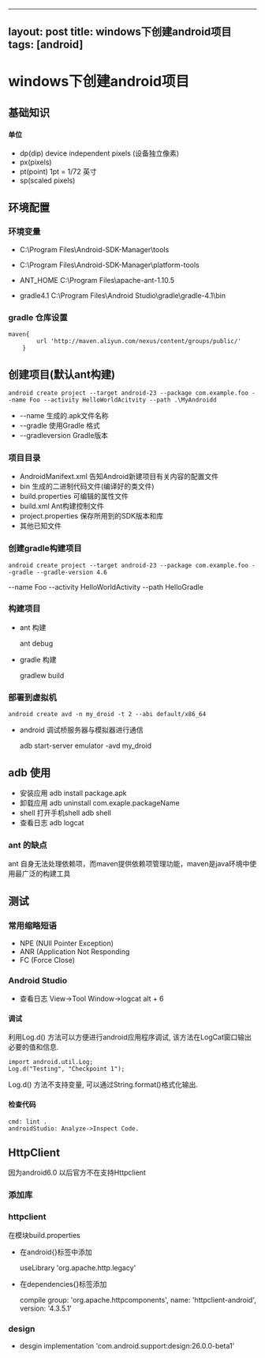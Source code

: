 
---
layout: post
title: windows下创建android项目
tags: [android]
---
# windows下创建android项目

<!-- more -->

## 基础知识

#### 单位

* dp(dip) device independent pixels (设备独立像素)
* px(pixels)
* pt(point) 1pt = 1/72 英寸
* sp(scaled pixels)

## 环境配置

### 环境变量

* C:\Program Files\Android-SDK-Manager\tools

* C:\Program Files\Android-SDK-Manager\platform-tools

* ANT_HOME  C:\Program Files\apache-ant-1.10.5

* gradle4.1 C:\Program Files\Android Studio\gradle\gradle-4.1\bin

### gradle 仓库设置

    maven{
            url 'http://maven.aliyun.com/nexus/content/groups/public/'
        }

## 创建项目(默认ant构建)

    android create project --target android-23 --package com.example.foo --name Foo --activity HelloWorldAcitvity --path .\MyAndroidd

* --name 生成的.apk文件名称
* --gradle 使用Gradle 格式
* --gradleversion Gradle版本

### 项目目录

* AndroidManifext.xml 告知Android新建项目有关内容的配置文件
* bin 生成的二进制代码文件(编译好的类文件)
* build.properties 可编辑的属性文件
* build.xml Ant构建控制文件
* project.properties 保存所用到的SDK版本和库
* 其他已知文件

### 创建gradle构建项目

    android create project --target android-23 --package com.example.foo --gradle --gradle-version 4.6
--name Foo --activity HelloWorldActivity --path HelloGradle

### 构建项目

* ant 构建

    ant debug

* gradle 构建

   gradlew build 

### 部署到虚拟机

    android create avd -n my_droid -t 2 --abi default/x86_64

* android 调试桥服务器与模拟器进行通信

    adb start-server
    emulator -avd my_droid

## adb 使用

* 安装应用 
    adb install package.apk
* 卸载应用 
    adb uninstall com.exaple.packageName
* shell 打开手机shell
    adb shell
* 查看日志
    adb logcat

### ant 的缺点

ant 自身无法处理依赖项，而maven提供依赖项管理功能，maven是java环境中使用最广泛的构建工具

## 测试

### 常用缩略短语

* NPE (NUll Pointer Exception)
* ANR (Application Not Responding
* FC (Force Close)

### Android Studio

* 查看日志 View->Tool Window->logcat   alt + 6

#### 调试

利用Log.d() 方法可以方便进行android应用程序调试, 该方法在LogCat窗口输出必要的值和信息.

    import android.util.Log;
    Log.d("Testing", "Checkpoint 1");

Log.d() 方法不支持变量, 可以通过String.format()格式化输出.

#### 检查代码

    cmd: lint .
    androidStudio: Analyze->Inspect Code.

## HttpClient

因为android6.0 以后官方不在支持Httpclient

### 添加库

### httpclient

在模块build.properties 

* 在android{}标签中添加

    useLibrary 'org.apache.http.legacy'

* 在dependencies{}标签添加

    compile group: 'org.apache.httpcomponents', name: 'httpclient-android', version: '4.3.5.1'

### design 

* desgin 
    implementation 'com.android.support:design:26.0.0-beta1'
